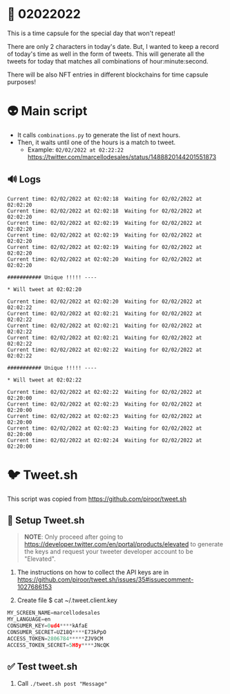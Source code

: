# 📅 02022022

This is a time capsule for the special day that won't repeat!

There are only 2 characters in today's date. But, I wanted to keep a record of today's time as well in the form of tweets.
This will generate all the tweets for today that matches all combinations of hour:minute:second.

There will be also NFT entries in different blockchains for time capsule purposes!

# 👽 Main script

* It calls `combinations.py` to generate the list of next hours.
* Then, it waits until one of the hours is a match to tweet.
  * Example: `02/02/2022 at 02:22:22` https://twitter.com/marcellodesales/status/1488820144201551873

## 🔊 Logs

```console
Current time: 02/02/2022 at 02:02:18  Waiting for 02/02/2022 at 02:02:20
Current time: 02/02/2022 at 02:02:18  Waiting for 02/02/2022 at 02:02:20
Current time: 02/02/2022 at 02:02:19  Waiting for 02/02/2022 at 02:02:20
Current time: 02/02/2022 at 02:02:19  Waiting for 02/02/2022 at 02:02:20
Current time: 02/02/2022 at 02:02:19  Waiting for 02/02/2022 at 02:02:20
Current time: 02/02/2022 at 02:02:20  Waiting for 02/02/2022 at 02:02:20

########### Unique !!!!! ----

* Will tweet at 02:02:20

Current time: 02/02/2022 at 02:02:20  Waiting for 02/02/2022 at 02:02:22
Current time: 02/02/2022 at 02:02:21  Waiting for 02/02/2022 at 02:02:22
Current time: 02/02/2022 at 02:02:21  Waiting for 02/02/2022 at 02:02:22
Current time: 02/02/2022 at 02:02:21  Waiting for 02/02/2022 at 02:02:22
Current time: 02/02/2022 at 02:02:22  Waiting for 02/02/2022 at 02:02:22

########### Unique !!!!! ----

* Will tweet at 02:02:22

Current time: 02/02/2022 at 02:02:22  Waiting for 02/02/2022 at 02:20:00
Current time: 02/02/2022 at 02:02:23  Waiting for 02/02/2022 at 02:20:00
Current time: 02/02/2022 at 02:02:23  Waiting for 02/02/2022 at 02:20:00
Current time: 02/02/2022 at 02:02:23  Waiting for 02/02/2022 at 02:20:00
Current time: 02/02/2022 at 02:02:24  Waiting for 02/02/2022 at 02:20:00
```

# 🐦 Tweet.sh

This script was copied from https://github.com/piroor/tweet.sh

## 🔧 Setup Tweet.sh 

> **NOTE**: Only proceed after going to https://developer.twitter.com/en/portal/products/elevated
to generate the keys and request your tweeter developer account to be "Elevated".

1. The instructions on how to collect the API keys are in https://github.com/piroor/tweet.sh/issues/35#issuecomment-1027686153

2. Create file $ cat ~/.tweet.client.key

```python
MY_SCREEN_NAME=marcellodesales
MY_LANGUAGE=en
CONSUMER_KEY=0ud4****kAfaE
CONSUMER_SECRET=UZ18Q****E73kPpO
ACCESS_TOKEN=2806784*****ZJV9CM
ACCESS_TOKEN_SECRET=5H8y****JNcQK
```

## ✅ Test tweet.sh

1. Call `./tweet.sh post "Message"`
